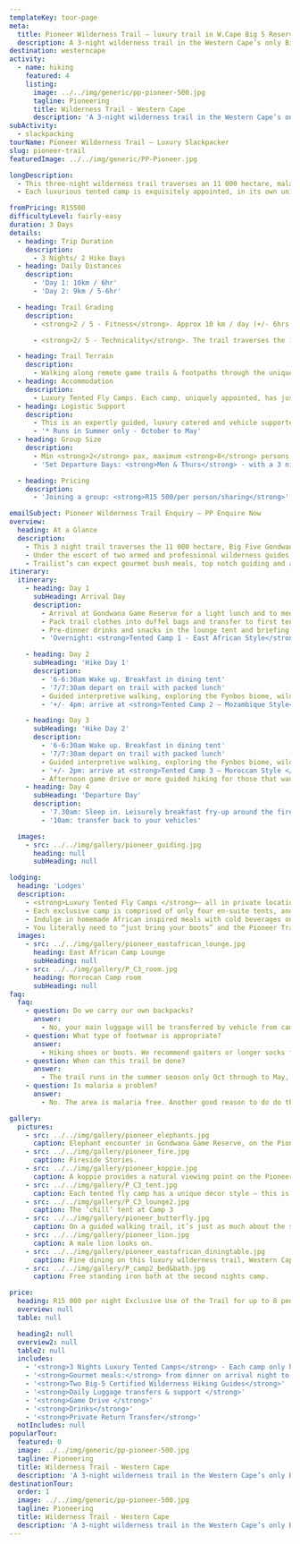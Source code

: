 ```yaml
---
templateKey: tour-page
meta:
  title: Pioneer Wilderness Trail – luxury trail in W.Cape Big 5 Reserve
  description: A 3-night wilderness trail in the Western Cape’s only Big-5 reserve. Experience up-close animal encounters & overnight in luxurious tented camps with gourmet bush dining.
destination: westerncape
activity:
  - name: hiking
    featured: 4
    listing:
      image: ../../img/generic/pp-pioneer-500.jpg
      tagline: Pioneering
      title: Wilderness Trail - Western Cape
      description: 'A 3-night wilderness trail in the Western Cape’s only Big-5 reserve. Seasoned trail guides will lead you through diverse fynbos and thicket, with some exciting wildlife encounters on foot. Overnight in uniquely appointed tented camps with gourmet bush dining.'
subActivity:
  - slackpacking
tourName: Pioneer Wilderness Trail – Luxury Slackpacker
slug: pioneer-trail
featuredImage: ../../img/generic/PP-Pioneer.jpg

longDescription:
  - This three-night wilderness trail traverses an 11 000 hectare, malaria-free, Big Five Game Reserve in the heart of the Garden Route, Western Cape . It is a true journey of discovery, as the trail leads you to three remotely located tented camps, over two full hiking days. Your seasoned trail guides will educate you on Gondwana’s unique biodiversity, with exciting wildlife encounters on-foot.
  - Each luxurious tented camp is exquisitely appointed, in its own unique style, providing a well-deserved sanctuary at the end of the day.

fromPricing: R15500
difficultyLevel: fairly-easy
duration: 3 Days
details:
  - heading: Trip Duration
    description:
      - 3 Nights/ 2 Hike Days
  - heading: Daily Distances
    description:
      - 'Day 1: 10km / 6hr'
      - 'Day 2: 9km / 5-6hr'

  - heading: Trail Grading
    description:
      - <strong>2 / 5 - Fitness</strong>. Approx 10 km / day (+/- 6hrs of walking) but sometimes in hot and humid conditions. Min age - 12 yrs.

      - <strong>2/ 5 - Technicality</strong>. The trail traverses the 11 000 hectare, free roaming Big five game reserve under the escort of two armed and qualified trail guides. Remote footpaths and game trails.

  - heading: Trail Terrain
    description:
      - Walking along remote game trails & footpaths through the unique thicket & fynbos biomes of the Gondwana Big-5 Private Game Reserve.
  - heading: Accommodation
    description:
      - Luxury Tented Fly Camps. Each camp, uniquely appointed, has just 4 private en-suite tents.
  - heading: Logistic Support
    description:
      - This is an expertly guided, luxury catered and vehicle supported private wilderness trail.
      - '* Runs in Summer only - October to May'
  - heading: Group Size
    description:
      - Min <strong>2</strong> pax, maximum <strong>8</strong> persons per trail group.
      - 'Set Departure Days: <strong>Mon & Thurs</strong> - with a 3 night stay.'

  - heading: Pricing
    description:
      - 'Joining a group: <strong>R15 500/per person/sharing</strong>'

emailSubject: Pioneer Wilderness Trail Enquiry – PP Enquire Now
overview:
  heading: At a Glance
  description:
    - This 3 night trail traverses the 11 000 hectare, Big Five Gondwana Game Reserve, a mere 25min drive from Mossel Bay.
    - Under the escort of two armed and professional wilderness guides, you will hike approximately 10 km/a day (+/- 6hrs of walking) on exclusive, remote access game trails; whilst your luggage is transferred to the next luxury tented camp.
    - Trailist’s can expect gourmet bush meals, top notch guiding and artistic, uniquely-appointed tented camps. An active wilderness experience with a big lick of luxury....
itinerary:
  itinerary:
    - heading: Day 1
      subHeading: Arrival Day
      description:
        - Arrival at Gondwana Game Reserve for a light lunch and to meet your trail guides
        - Pack trail clothes into duffel bags and transfer to first tented camp in open Game Viewer. Afternoon tea and treats in the lounge tent.
        - Pre-dinner drinks and snacks in the lounge tent and briefing for Day 1 on the trail
        - 'Overnight: <strong>Tented Camp 1 - East African Style</strong>'

    - heading: Day 2
      subHeading: 'Hike Day 1'
      description:
        - '6-6:30am Wake up. Breakfast in dining tent'
        - '7/7:30am depart on trail with packed lunch'
        - Guided interpretive walking, exploring the Fynbos biome, wildlife and birdlife with scenic rest stops and possible waterhole swims.
        - '+/- 4pm: arrive at <strong>Tented Camp 2 – Mozambique Style</strong>'

    - heading: Day 3
      subHeading: 'Hike Day 2'
      description:
        - '6-6:30am Wake up. Breakfast in dining tent'
        - '7/7:30am depart on trail with packed lunch'
        - Guided interpretive walking, exploring the Fynbos biome, wildlife and birdlife with scenic rest stops and possible waterhole swims.
        - '+/- 2pm: arrive at <strong>Tented Camp 3 – Moroccan Style </strong>'
        - Afternoon game drive or more guided hiking for those that want
    - heading: Day 4
      subHeading: 'Departure Day'
      description:
        - '7.30am: Sleep in. Leisurely breakfast fry-up around the fire'
        - '10am: transfer back to your vehicles'

  images:
    - src: ../../img/gallery/pioneer_guiding.jpg
      heading: null
      subHeading: null

lodging:
  heading: 'Lodges'
  description:
    - <strong>Luxury Tented Fly Camps </strong>– all in private locations with a unique flavour
    - Each exclusive camp is comprised of only four en-suite tents, and a beautifully furnished lounge and dining tent, and private outdoor relaxation areas. Maximum of 8 persons/ per group.
    - Indulge in homemade African inspired meals with cold beverages on tap
    - You literally need to “just bring your boots” and the Pioneer Trail team will do the rest for you. There is no better way to experience nature and wildlife up close, than on foot.
  images:
    - src: ../../img/gallery/pioneer_eastafrican_lounge.jpg
      heading: East African Camp Lounge
      subHeading: null
    - src: ../../img/gallery/P_C3_room.jpg
      heading: Morrocan Camp room
      subHeading: null
faq:
  faq:
    - question: Do we carry our own backpacks?
      answer:
        - No, your main luggage will be transferred by vehicle from camp to camp, you just need to walk with a light daypack.
    - question: What type of footwear is appropriate?
      answer:
        - Hiking shoes or boots. We recommend gaiters or longer socks for ticks and to prevent grass seeds from getting in your shoes.
    - question: When can this trail be done?
      answer:
        - The trail runs in the summer season only Oct through to May, with set departure days of Mondays and Thursdays. We will try to join you to an existing group or fill your trail date to a maximum of 8 hikers/ per trail.
    - question: Is malaria a problem?
      answer:
        - No. The area is malaria free. Another good reason to do do this wilderness trail.

gallery:
  pictures:
    - src: ../../img/gallery/pioneer_elephants.jpg
      caption: Elephant encounter in Gondwana Game Reserve, on the Pioneer Slackpacking trail.
    - src: ../../img/gallery/pioneer_fire.jpg
      caption: Fireside Stories.
    - src: ../../img/gallery/pioneer_koppie.jpg
      caption: A koppie provides a natural viewing point on the Pioneer Wilderness hiking trail.
    - src: ../../img/gallery/P_C3_tent.jpg
      caption: Each tented fly camp has a unique décor style – this is the third and final nights camp - Moroccon Style.
    - src: ../../img/gallery/P_C3_lounge2.jpg
      caption: The ‘chill’ tent at Camp 3
    - src: ../../img/gallery/pioneer_butterfly.jpg
      caption: On a guided walking trail, it’s just as much about the smaller things.
    - src: ../../img/gallery/pioneer_lion.jpg
      caption: A male lion looks on.
    - src: ../../img/gallery/pioneer_eastafrican_diningtable.jpg
      caption: Fine dining on this luxury wilderness trail, Western Cape.
    - src: ../../img/gallery/P_camp2_bed&bath.jpg
      caption: Free standing iron bath at the second nights camp.

price:
  heading: R15 000 per night Exclusive Use of the Trail for up to 8 people OR  R15 500/per person/sharing to join a trail group.
  overview: null
  table: null

  heading2: null
  overview2: null
  table2: null
  includes:
    - '<strong>3 Nights Luxury Tented Camps</strong> - Each camp only has 4 tents with ensuite bathrooms and private outdoor area '
    - '<strong>Gourmet meals:</strong> from dinner on arrival night to breakfast on final day (3 Breakfasts, 2 Lunches, and 3 Dinners) and beverages'
    - '<strong>Two Big-5 Certified Wilderness Hiking Guides</strong>'
    - '<strong>Daily Luggage transfers & support </strong>'
    - '<strong>Game Drive </strong>'
    - '<strong>Drinks</strong>'
    - '<strong>Private Return Transfer</strong>'
  notIncludes: null
popularTour:
  featured: 0
  image: ../../img/generic/pp-pioneer-500.jpg
  tagline: Pioneering
  title: Wilderness Trail - Western Cape
  description: 'A 3-night wilderness trail in the Western Cape’s only Big-5 reserve. Seasoned trail guides will lead you through diverse fynbos and thicket, with some exciting wildlife encounters on foot. Overnight in uniquely appointed tented camps with gourmet bush dining.'
destinationTour:
  order: 1
  image: ../../img/generic/pp-pioneer-500.jpg
  tagline: Pioneering
  title: Wilderness Trail - Western Cape
  description: 'A 3-night wilderness trail in the Western Cape’s only Big-5 reserve. Seasoned trail guides will lead you through diverse fynbos and thicket, with some exciting wildlife encounters on foot. Overnight in uniquely appointed tented camps with gourmet bush dining.'
---
```


